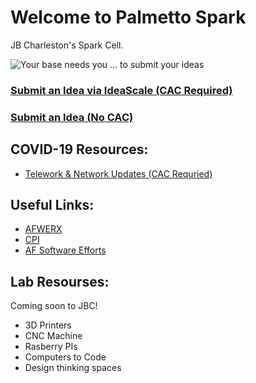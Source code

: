 # Welcome to Palmetto Spark
JB Charleston's Spark Cell. 

![Your base needs you ... to submit your ideas](https://github.com/airmencoders/palmettospark/blob/master/3ukqu9.jpg?raw=true)
### [Submit an Idea via IdeaScale (CAC Required)](https://usaf.ideascalegov.com/a/ideas/recent/campaign-filter/byids/campaigns/143/stage/unspecified)
### [Submit an Idea (No CAC)](https://forms.gle/e38rXYHrn9fWLFHs5) 

## COVID-19 Resources:
* [Telework & Network Updates (CAC Requried)](https://www.my.af.mil/gcss-af/USAF/ep/globalTab.do?channelPageId=sE66807CD6D089CAC016D1CE8DE3E003C)

## Useful Links:
* [AFWERX](https://afwerx.af.mil)
* [CPI](https://static.e-publishing.af.mil/production/1/saf_mg/publication/afi38-401/afi38-401.pdf)
* [AF Software Efforts](https://software.af.mil)



## Lab Resourses:
Coming soon to JBC!
* 3D Printers
* CNC Machine
* Rasberry PIs
* Computers to Code
* Design thinking spaces

